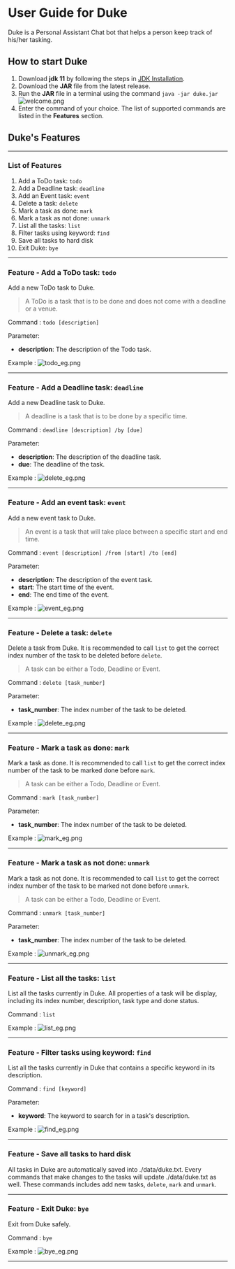 # User Guide for Duke

Duke is a Personal Assistant Chat bot that helps a person keep track of his/her tasking.

## How to start Duke

1. Download **jdk 11** by following the steps in [JDK Installation](https://docs.oracle.com/en/java/javase/11/install/overview-jdk-installation.html#GUID-8677A77F-231A-40F7-98B9-1FD0B48C346A).
2. Download the **JAR** file from the latest release. 
3. Run the **JAR** file in a terminal using the command `java -jar duke.jar`
   ![welcome.png](images%2Fwelcome.png)
4. Enter the command of your choice. The list of supported commands are listed in the **Features** section.

## Duke's Features 

---

### List of Features
1. Add a ToDo task: `todo`
2. Add a Deadline task: `deadline`
3. Add an Event task: `event`
4. Delete a task: `delete`
5. Mark a task as done: `mark`
6. Mark a task as not done: `unmark`
7. List all the tasks: `list`
8. Filter tasks using keyword: `find`
9. Save all tasks to hard disk
9. Exit Duke: `bye`

---

### Feature - Add a ToDo task: `todo`

Add a new ToDo task to Duke.
> A ToDo is a task that is to be done and does not come with a deadline or a venue.

Command : `todo [description]`

Parameter:
- **description**: The description of the Todo task.

Example :
![todo_eg.png](images%2Ftodo_eg.png)

---

### Feature - Add a Deadline task: `deadline`

Add a new Deadline task to Duke.
> A deadline is a task that is to be done by a specific time.

Command : `deadline [description] /by [due]`

Parameter:
- **description**: The description of the deadline task.
- **due**: The deadline of the task.

Example :
![delete_eg.png](images%2Fdelete_eg.png)

---

### Feature - Add an event task: `event`

Add a new event task to Duke.
> An event is a task that will take place between a specific start and end time.

Command : `event [description] /from [start] /to [end]`

Parameter:
- **description**: The description of the event task.
- **start**: The start time of the event.
- **end**: The end time of the event.

Example :
![event_eg.png](images%2Fevent_eg.png)

---

### Feature - Delete a task: `delete`

Delete a task from Duke. 
It is recommended to call `list` to get the correct index number of the task to be deleted before `delete`.
> A task can be either a Todo, Deadline or Event.

Command : `delete [task_number]`

Parameter:
- **task_number**: The index number of the task to be deleted.

Example :
![delete_eg.png](images%2Fdelete_eg.png)

---

### Feature - Mark a task as done: `mark`

Mark a task as done. 
It is recommended to call `list` to get the correct index number of the task to be marked done before `mark`.
> A task can be either a Todo, Deadline or Event.

Command : `mark [task_number]`

Parameter:
- **task_number**: The index number of the task to be deleted.

Example :
![mark_eg.png](images%2Fmark_eg.png)

---

### Feature - Mark a task as not done: `unmark`

Mark a task as not done. 
It is recommended to call `list` to get the correct index number of the task to be marked not done before `unmark`.
> A task can be either a Todo, Deadline or Event.

Command : `unmark [task_number]`

Parameter:
- **task_number**: The index number of the task to be deleted.

Example :
![unmark_eg.png](images%2Funmark_eg.png)

---

### Feature - List all the tasks: `list`

List all the tasks currently in Duke. 
All properties of a task will be display, including its index number, description, task type and done status.

Command : `list`

Example :
![list_eg.png](images%2Flist_eg.png)

---

### Feature - Filter tasks using keyword: `find`

List all the tasks currently in Duke that contains a specific keyword in its description.

Command : `find [keyword]`

Parameter:
- **keyword**: The keyword to search for in a task's description.

Example :
![find_eg.png](images%2Ffind_eg.png)

---

### Feature - Save all tasks to hard disk

All tasks in Duke are automatically saved into ./data/duke.txt. 
Every commands that make changes to the tasks will update ./data/duke.txt as well. 
These commands includes add new tasks, `delete`, `mark` and `unmark`.

---

### Feature - Exit Duke: `bye`

Exit from Duke safely. 

Command : `bye`

Example :
![bye_eg.png](images%2Fbye_eg.png)

---




